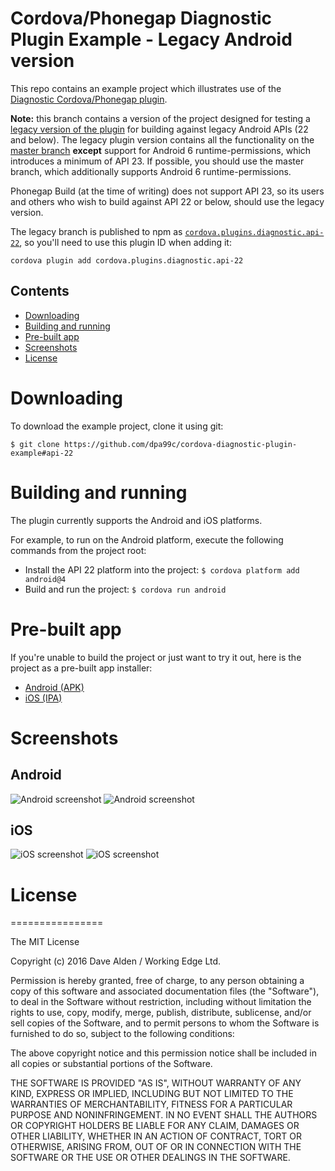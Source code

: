 Cordova/Phonegap Diagnostic Plugin Example - Legacy Android version
===================================================================

This repo contains an example project which illustrates use of the [Diagnostic Cordova/Phonegap plugin](https://github.com/dpa99c/cordova-diagnostic-plugin).

__Note:__ this branch contains a version of the project designed for testing a [legacy version of the plugin](https://github.com/dpa99c/cordova-diagnostic-plugin/tree/api-22) for building against legacy Android APIs (22 and below). The legacy plugin version contains all the functionality on the [master branch](https://github.com/dpa99c/cordova-diagnostic-plugin) __except__ support for Android 6 runtime-permissions, which introduces a minimum of API 23.
If possible, you should use the master branch, which additionally supports Android 6 runtime-permissions.

Phonegap Build (at the time of writing) does not support API 23, so its users and others who wish to build against API 22 or below, should use the legacy version.

The legacy branch is published to npm as [`cordova.plugins.diagnostic.api-22`](https://www.npmjs.com/package/cordova.plugins.diagnostic.api-22), so you'll need to use this plugin ID when adding it:

    cordova plugin add cordova.plugins.diagnostic.api-22

## Contents
* [Downloading](#downloading)
* [Building and running](#building-and-running)
* [Pre-built app](#pre-built-app)
* [Screenshots](#screenshots)
* [License](#license)
 
# Downloading

To download the example project, clone it using git:

    $ git clone https://github.com/dpa99c/cordova-diagnostic-plugin-example#api-22

# Building and running

The plugin currently supports the Android and iOS platforms.

For example, to run on the Android platform, execute the following commands from the project root:

- Install the API 22 platform into the project: `$ cordova platform add android@4`
- Build and run the project: `$ cordova run android`

# Pre-built app
If you're unable to build the project or just want to try it out, here is the project as a pre-built app installer:

- [Android (APK)](build/cordova-diagnostic-plugin-example.apk)
- [iOS (IPA)](build/cordova-diagnostic-plugin-example.ipa)

# Screenshots

## Android

![Android screenshot](https://raw.githubusercontent.com/dpa99c/cordova-diagnostic-plugin-example/master/screenshots/android_1.png)
![Android screenshot](https://raw.githubusercontent.com/dpa99c/cordova-diagnostic-plugin-example/master/screenshots/android_2.png)

## iOS

![iOS screenshot](https://raw.githubusercontent.com/dpa99c/cordova-diagnostic-plugin-example/master/screenshots/ios_1.png)
![iOS screenshot](https://raw.githubusercontent.com/dpa99c/cordova-diagnostic-plugin-example/master/screenshots/ios_2.png)

# License
================

The MIT License

Copyright (c) 2016 Dave Alden / Working Edge Ltd.

Permission is hereby granted, free of charge, to any person obtaining a copy
of this software and associated documentation files (the "Software"), to deal
in the Software without restriction, including without limitation the rights
to use, copy, modify, merge, publish, distribute, sublicense, and/or sell
copies of the Software, and to permit persons to whom the Software is
furnished to do so, subject to the following conditions:

The above copyright notice and this permission notice shall be included in
all copies or substantial portions of the Software.

THE SOFTWARE IS PROVIDED "AS IS", WITHOUT WARRANTY OF ANY KIND, EXPRESS OR
IMPLIED, INCLUDING BUT NOT LIMITED TO THE WARRANTIES OF MERCHANTABILITY,
FITNESS FOR A PARTICULAR PURPOSE AND NONINFRINGEMENT. IN NO EVENT SHALL THE
AUTHORS OR COPYRIGHT HOLDERS BE LIABLE FOR ANY CLAIM, DAMAGES OR OTHER
LIABILITY, WHETHER IN AN ACTION OF CONTRACT, TORT OR OTHERWISE, ARISING FROM,
OUT OF OR IN CONNECTION WITH THE SOFTWARE OR THE USE OR OTHER DEALINGS IN
THE SOFTWARE.